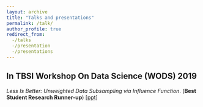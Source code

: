 ```yaml
---
layout: archive
title: "Talks and presentations"
permalink: /talk/
author_profile: true
redirect_from:
  -/talks
  -/presentation
  -/presentations
---
```


## In TBSI Workshop On Data Science (WODS) 2019
*Less Is Better: Unweighted Data Subsampling via Influence Function*. (**Best Student Research Runner-up**) [[ppt]](https://ryanwangzf.github.io/files/Subsampling_12_18_2019_tbsiwods.pdf)

